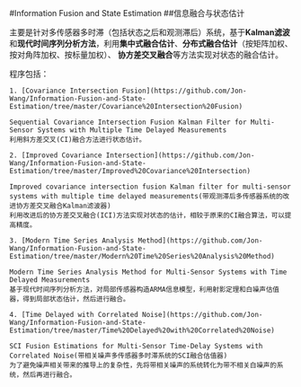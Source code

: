 ﻿#Information Fusion and State Estimation
##信息融合与状态估计

主要是针对多传感器多时滞（包括状态之后和观测滞后）系统，基于**Kalman滤波**和**现代时间序列分析方法**，利用**集中式融合估计**、**分布式融合估计**（按矩阵加权、按对角阵加权、按标量加权）、
**协方差交叉融合**等方法实现对状态的融合估计。

程序包括：

	1. [Covariance Intersection Fusion](https://github.com/Jon-Wang/Information-Fusion-and-State-Estimation/tree/master/Covariance%20Intersection%20Fusion)

	Sequential Covariance Intersection Fusion Kalman Filter for Multi-Sensor Systems with Multiple Time Delayed Measurements
	利用斜方差交叉(CI)融合方法进行状态估计。

	2. [Improved Covariance Intersection](https://github.com/Jon-Wang/Information-Fusion-and-State-Estimation/tree/master/Improved%20Covariance%20Intersection)

	Improved covariance intersection fusion Kalman filter for multi-sensor systems with multiple time delayed measurements(带观测滞后多传感器系统的改进协方差交叉融合Kalman滤波器)
	利用改进后的协方差交叉融合(ICI)方法实现对状态的估计，相较于原来的CI融合算法，可以提高精度。

	3. [Modern Time Series Analysis Method](https://github.com/Jon-Wang/Information-Fusion-and-State-Estimation/tree/master/Modern%20Time%20Series%20Analysis%20Method)

	Modern Time Series Analysis Method for Multi-Sensor Systems with Time Delayed Measurements
	基于现代时间序列分析方法，对局部传感器构造ARMA信息模型，利用射影定理和白噪声估值器，得到局部状态估计，然后进行融合。

	4. [Time Delayed with Correlated Noise](https://github.com/Jon-Wang/Information-Fusion-and-State-Estimation/tree/master/Time%20Delayed%20with%20Correlated%20Noise)

	SCI Fusion Estimations for Multi-Sensor Time-Delay Systems with Correlated Noise(带相关噪声多传感器多时滞系统的SCI融合估值器)
	为了避免噪声相关带来的推导上的复杂性，先将带相关噪声的系统转化为带不相关白噪声的系统，然后再进行融合。